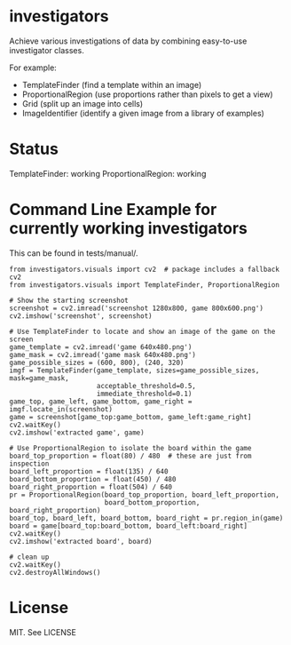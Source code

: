 investigators
========

Achieve various investigations of data by combining easy-to-use
investigator classes.

For example:

- TemplateFinder (find a template within an image)
- ProportionalRegion (use proportions rather than pixels to get a view)
- Grid (split up an image into cells)
- ImageIdentifier (identify a given image from a library of examples)

Status
======

TemplateFinder: working
ProportionalRegion: working

Command Line Example for currently working investigators
================

This can be found in tests/manual/.

    from investigators.visuals import cv2  # package includes a fallback cv2
    from investigators.visuals import TemplateFinder, ProportionalRegion

    # Show the starting screenshot
    screenshot = cv2.imread('screenshot 1280x800, game 800x600.png')
    cv2.imshow('screenshot', screenshot)

    # Use TemplateFinder to locate and show an image of the game on the screen
    game_template = cv2.imread('game 640x480.png')
    game_mask = cv2.imread('game mask 640x480.png')
    game_possible_sizes = (600, 800), (240, 320)
    imgf = TemplateFinder(game_template, sizes=game_possible_sizes, mask=game_mask,
                          acceptable_threshold=0.5,
                          immediate_threshold=0.1)
    game_top, game_left, game_bottom, game_right = imgf.locate_in(screenshot)
    game = screenshot[game_top:game_bottom, game_left:game_right]
    cv2.waitKey()
    cv2.imshow('extracted game', game)

    # Use ProportionalRegion to isolate the board within the game
    board_top_proportion = float(80) / 480  # these are just from inspection
    board_left_proportion = float(135) / 640
    board_bottom_proportion = float(450) / 480
    board_right_proportion = float(504) / 640
    pr = ProportionalRegion(board_top_proportion, board_left_proportion,
                            board_bottom_proportion, board_right_proportion)
    board_top, board_left, board_bottom, board_right = pr.region_in(game)
    board = game[board_top:board_bottom, board_left:board_right]
    cv2.waitKey()
    cv2.imshow('extracted board', board)

    # clean up
    cv2.waitKey()
    cv2.destroyAllWindows()

License
=======
MIT. See LICENSE